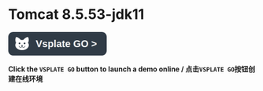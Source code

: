 # Tomcat 8.5.53-jdk11

<a href="https://www.vsplate.com/?docker-compose=https://github.com/vsplate/dcenvs/tomcat/8.5.53-jdk11"><img alt="VSPLATE GO" src="https://raw.githubusercontent.com/vsplate/images/master/vsgo_btn.png" width="200px"></a>

**Click the `VSPLATE GO` button to launch a demo online / 点击`VSPLATE GO`按钮创建在线环境**